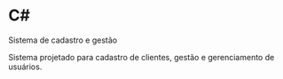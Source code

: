 # C#
Sistema de  cadastro  e gestão

Sistema projetado para  cadastro de clientes, gestão e gerenciamento de usuários.
